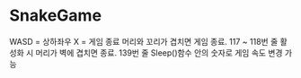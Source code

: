 ﻿# SnakeGame
WASD = 상하좌우
X = 게임 종료
머리와 꼬리가 겹치면 게임 종료.
117 ~ 118번 줄 활성화 시 머리가 벽에 겹치면 종료.
139번 줄 Sleep()함수 안의 숫자로 게임 속도 변경 가능
